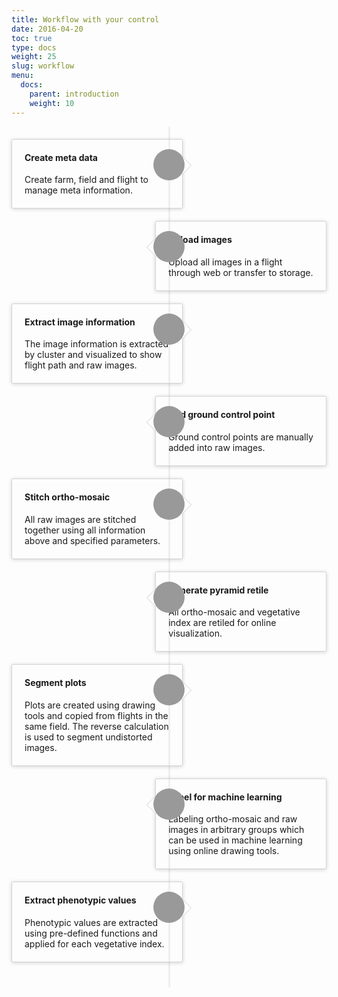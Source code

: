 ```yaml
---
title: Workflow with your control
date: 2016-04-20
toc: true
type: docs
weight: 25
slug: workflow
menu:
  docs:
    parent: introduction
    weight: 10
---
```


<style>
.timeline {
    list-style: none;
    padding: 20px 0 20px;
    position: relative;
}

    .timeline:before {
        top: 0;
        bottom: 0;
        position: absolute;
        content: " ";
        width: 3px;
        background-color: #eeeeee;
        left: 50%;
        margin-left: -1.5px;
    }

    .timeline > li {
        margin-bottom: 20px;
        position: relative;
    }

	.timeline > li:before,
	.timeline > li:after {
		content: " ";
		display: table;
	}

	.timeline > li:after {
		clear: both;
	}

	.timeline > li:before,
	.timeline > li:after {
		content: " ";
		display: table;
	}

	.timeline > li:after {
		clear: both;
	}

	.timeline > li > .timeline-panel {
		width: 46%;
		float: left;
		border: 1px solid #d4d4d4;
		border-radius: 2px;
		padding: 20px;
		position: relative;
		-webkit-box-shadow: 0 1px 6px rgba(0, 0, 0, 0.175);
		box-shadow: 0 1px 6px rgba(0, 0, 0, 0.175);
	}

		.timeline > li > .timeline-panel:before {
			position: absolute;
			top: 26px;
			right: -15px;
			display: inline-block;
			border-top: 15px solid transparent;
			border-left: 15px solid #ccc;
			border-right: 0 solid #ccc;
			border-bottom: 15px solid transparent;
			content: " ";
		}

		.timeline > li > .timeline-panel:after {
			position: absolute;
			top: 27px;
			right: -14px;
			display: inline-block;
			border-top: 14px solid transparent;
			border-left: 14px solid #fff;
			border-right: 0 solid #fff;
			border-bottom: 14px solid transparent;
			content: " ";
		}

	.timeline > li > .timeline-badge {
		color: #fff;
		width: 50px;
		height: 50px;
		line-height: 50px;
		font-size: 1.4em;
		text-align: center;
		position: absolute;
		top: 16px;
		left: 50%;
		margin-left: -25px;
		background-color: #999999;
		z-index: 100;
		border-top-right-radius: 50%;
		border-top-left-radius: 50%;
		border-bottom-right-radius: 50%;
		border-bottom-left-radius: 50%;
	}

	.timeline > li.timeline-inverted > .timeline-panel {
		float: right;
	}

	.timeline > li.timeline-inverted > .timeline-panel:before {
		border-left-width: 0;
		border-right-width: 15px;
		left: -15px;
		right: auto;
	}

	.timeline > li.timeline-inverted > .timeline-panel:after {
		border-left-width: 0;
		border-right-width: 14px;
		left: -14px;
		right: auto;
	}

.timeline-badge.primary {
    background-color: #2e6da4 !important;
}

.timeline-badge.success {
    background-color: #3f903f !important;
}

.timeline-badge.warning {
    background-color: #f0ad4e !important;
}

.timeline-badge.danger {
    background-color: #d9534f !important;
}

.timeline-badge.info {
    background-color: #5bc0de !important;
}

.timeline-title {
    margin-top: 0;
    color: inherit;
}

.timeline-body > p,
.timeline-body > ul {
    margin-bottom: 0;
}

    .timeline-body > p + p {
        margin-top: 5px;
    }

@media (max-width: 767px) {
    ul.timeline:before {
        left: 40px;
    }

    ul.timeline > li > .timeline-panel {
        width: calc(100% - 90px);
        width: -moz-calc(100% - 90px);
        width: -webkit-calc(100% - 90px);
    }

    ul.timeline > li > .timeline-badge {
        left: 15px;
        margin-left: 0;
        top: 16px;
    }

    ul.timeline > li > .timeline-panel {
        float: right;
    }

	ul.timeline > li > .timeline-panel:before {
		border-left-width: 0;
		border-right-width: 15px;
		left: -15px;
		right: auto;
	}

	ul.timeline > li > .timeline-panel:after {
		border-left-width: 0;
		border-right-width: 14px;
		left: -14px;
		right: auto;
	}
}
</style>
<section class="bgfbox">
    <div class="container">
        <ul class="timeline">
            <li>
                <div class="timeline-badge"><i class="glyphicon glyphicon-info-sign"></i></div>
                <div class="timeline-panel">
                    <div class="timeline-heading">
                        <h4 class="timeline-title">Create meta data</h4>
                    </div>
                    <div class="timeline-body">
                        <p>Create farm, field and flight to manage meta information.</p>
                    </div>
                </div>
            </li>
            <li class="timeline-inverted">
                <div class="timeline-badge"><i class="glyphicon glyphicon-picture"></i></div>
                <div class="timeline-panel">
                    <div class="timeline-heading">
                        <h4 class="timeline-title">Upload images</h4>
                    </div>
                    <div class="timeline-body">
                        Upload all images in a flight through web or transfer to storage.
                    </div>
                </div>
            </li>
            <li>
                <div class="timeline-badge"><i class="fas fa-wave-square"></i></div>
                <div class="timeline-panel">
                    <div class="timeline-heading">
                        <h4 class="timeline-title">Extract image information</h4>
                    </div>
                    <div class="timeline-body">
                        <p>The image information is extracted by cluster and visualized to show flight path and raw images.</p>
                    </div>
                </div>
            </li>
            <li class="timeline-inverted">
                <div class="timeline-badge"><i class="fas fa-map-marker-alt"></i></div>
                <div class="timeline-panel">
                    <div class="timeline-heading">
                        <h4 class="timeline-title">Add ground control point</h4>
                    </div>
                    <div class="timeline-body">
                        <p>Ground control points are manually added into raw images.</p>
                    </div>
                </div>
            </li>
            <li>
                <div class="timeline-badge"><i class="fas fa-object-group"></i></div>
                <div class="timeline-panel">
                    <div class="timeline-heading">
                        <h4 class="timeline-title">Stitch ortho-mosaic</h4>
                    </div>
                    <div class="timeline-body">
                        <p>All raw images are stitched together using all information above and specified parameters.</p>
                    </div>
                </div>
            </li>
            <li class="timeline-inverted">
                <div class="timeline-badge"><i class="fas fa-map"></i></div>
                <div class="timeline-panel">
                    <div class="timeline-heading">
                        <h4 class="timeline-title">Generate pyramid retile</h4>
                    </div>
                    <div class="timeline-body">
                        <p>All ortho-mosaic and vegetative index are retiled for online visualization.</p>
                    </div>
                </div>
            </li>
            <li>
                <div class="timeline-badge"><i class="fas fa-th"></i></div>
                <div class="timeline-panel">
                    <div class="timeline-heading">
                        <h4 class="timeline-title">Segment plots</h4>
                    </div>
                    <div class="timeline-body">
                        <p>Plots are created using drawing tools and copied from flights in the same field. The reverse calculation is used to segment undistorted images.</p>
                    </div>
                </div>
            </li>
            <li class="timeline-inverted">
                <div class="timeline-badge"><i class="fas fa-map"></i></div>
                <div class="timeline-panel">
                    <div class="timeline-heading">
                        <h4 class="timeline-title">Label for machine learning</h4>
                    </div>
                    <div class="timeline-body">
                        <p>Labeling ortho-mosaic and raw images in arbitrary groups which can be used in machine learning using online drawing tools.</p>
                    </div>
                </div>
            </li>
            <li>
                <div class="timeline-badge"><i class="fas fa-seedling"></i></div>
                <div class="timeline-panel">
                    <div class="timeline-heading">
                        <h4 class="timeline-title">Extract phenotypic values</h4>
                    </div>
                    <div class="timeline-body">
                        <p>Phenotypic values are extracted using pre-defined functions and applied for each vegetative index.</p>
                    </div>
                </div>
            </li>
        </ul>
    </div>
</section>

